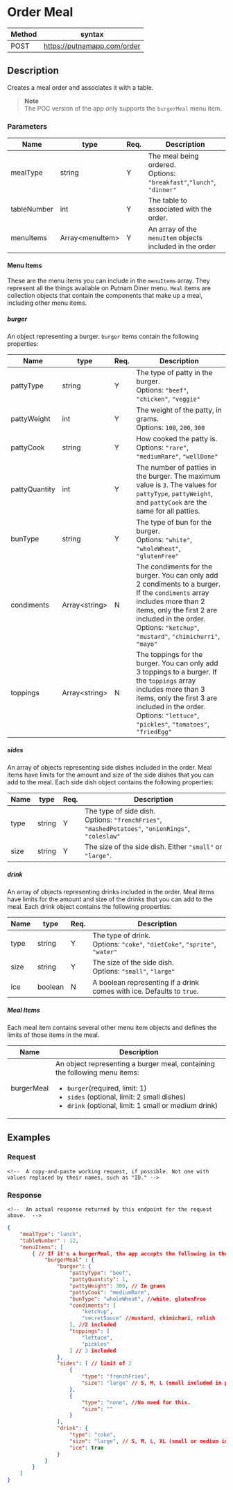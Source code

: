 # Order Meal

Method | syntax
----- | ----------
POST | https://putnamapp.com/order


## Description

Creates a meal order and associates it with a table.

> **Note**  
> The POC version of the app only supports the `burgerMeal` menu item.

### Parameters

Name | type | Req. | Description
---- | ----- | ----- | --------------------
mealType | string | Y |  The meal being ordered. <br>Options: `"breakfast"`,`"lunch"`, `"dinner"`
tableNumber | int  | Y | The table to associated with the order.
menuItems | Array\<menuItem\>| Y | An array of the `menuItem` objects included in the order

#### Menu Items

These are the menu items you can include in the `menuItems` array. They represent all the things available on Putnam Diner menu. `Meal` items are collection objects that contain the components that make up a meal, including other menu items.

##### burger
An object representing a burger. `burger` items contain the following properties:

Name | type | Req. | Description
-----| -----| ---- | -----------
pattyType | string | Y | The type of patty in the burger. <br>Options: `"beef"`, `"chicken"`, `"veggie"`
pattyWeight | int | Y | The weight of the patty, in grams. <br>Options: `100`, `200`, `300`
pattyCook | string | Y | How cooked the patty is. <br>Options: `"rare"`, `"mediumRare"`, `"wellDone"`
pattyQuantity | int | Y | The number of patties in the burger. The maximum value is `3`. The values for `pattyType`, `pattyWeight`, and `pattyCook` are the same for all patties.
bunType | string | Y | The type of bun for the burger. <br>Options: `"white"`, `"wholeWheat"`, `"glutenFree"`
condiments | Array\<string\> | N | The condiments for the burger. You can only add 2 condiments to a burger. If the `condiments` array includes more than 2 items, only the first 2 are included in the order. <br>Options: `"ketchup"`, `"mustard"`, `"chimichurri"`, `"mayo"`
toppings | Array\<string\> | N | The toppings for the burger. You can only add 3 toppings to a burger. If the `toppings` array includes more than 3 items, only the first 3 are included in the order. <br>Options: `"lettuce"`, `"pickles"`, `"tomatoes"`, `"friedEgg"`


##### sides
An array of objects representing side dishes included in the order. Meal items have limits for the amount and size of the side dishes that you can add to the meal. Each side dish object contains the following properties:

Name | type | Req.| Description
---- | ---- | --- | -----------
type | string | Y | The type of side dish. <br>Options: `"frenchFries"`, `"mashedPotatoes"`, `"onionRings"`, `"coleslaw"`
size | string | Y | The size of the side dish. Either `"small"` or `"large"`.

##### drink
An array of objects representing drinks included in the order. Meal items have limits for the amount and size of the drinks that you can add to the meal. Each drink object contains the following properties:

Name | type | Req.| Description
---- | ---- | --- | -----------
type | string | Y | The type of drink. <br>Options: `"coke"`, `"dietCoke"`, `"sprite"`, `"water"`
size | string | Y | The size of the side dish. <br>Options: `"small"`, `"large"`
ice | boolean | N | A boolean representing if a drink comes with ice. Defaults to `true`.



##### Meal Items

Each meal item contains several other menu item objects and defines the limits of those items in the meal.

Name | Description
---- | -----------
burgerMeal | An object representing a burger meal, containing the following menu items: <ul><li>`burger`(required, limit: 1)</li><li>`sides` (optional, limit: 2 small dishes)</li><li>`drink` (optional, limit: 1 small or medium drink)</li></ul>



## Examples

### Request

```HTTP
<!--  A copy-and-paste working request, if possible. Not one with values replaced by their names, such as "ID." -->

```

<!-- Follow with comments to explain what each part of the request is doing -->

### Response

```HTTP
<!--  An actual response returned by this endpoint for the request above.  -->

```

<!-- Write a comment explaining the response, if it would be helpful. For a response with a complicated schema, create a table like the one used above for the request.  -->

```JSON
{
    "mealType": "lunch",
    "tableNumber" : 12,
    "menuItems": [
        { // If it's a burgerMeal, the app accepts the following in the "mealComponents" section (burger (required), sides (optional), drink(optional))
            "burgerMeal" : {
                "burger": {
                    "pattyType": "beef",
                    "pattyQuantity": 1,
                    "pattyWeight": 300, // In grams
                    "pattyCook": "mediumRare",
                    "bunType": "wholeWheat", //white, glutenFree
                    "condiments": [
                        "ketchup",
                        "secretSauce" //mustard, chimichuri, relish
                    ], //2 included
                    "toppings": [
                        "lettuce",
                        "pickles"
                    ] // 3 included
                },
                "sides": [ // limit of 2
                    {
                        "type": "frenchFries",
                        "size": "large" // S, M, L (small included in price, M and L add to price)
                    },
                    {
                        "type": "none", //No need for this.
                        "size": ""
                    }
                ],
                "drink": {
                    "type": "coke",
                    "size": "large", // S, M, L, XL (small or medium included in price, L, XL add to price)
                    "ice": true
                }
            }
        }
    ]
}
```
